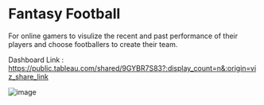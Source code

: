 # Fantasy Football
For online gamers to visulize the recent and past performance of their players and choose footballers to create their team.

Dashboard Link : https://public.tableau.com/shared/9GYBR7S83?:display_count=n&:origin=viz_share_link

![image](https://github.com/Asadsajid1997/Relevant-Coursework/assets/126636246/10423bc7-f886-43d6-8b81-9231858e2f91)

